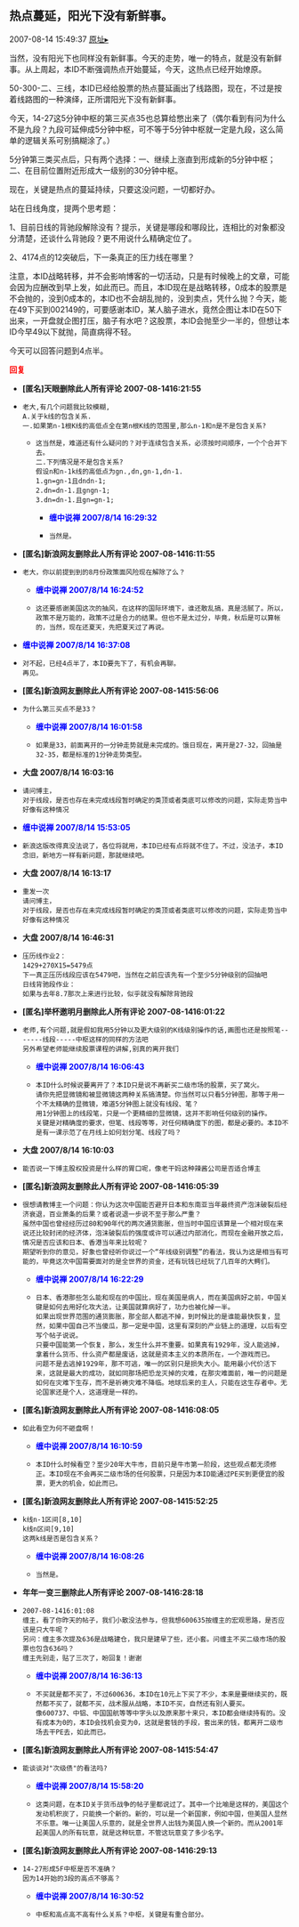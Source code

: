 ## 热点蔓延，阳光下没有新鲜事。
2007-08-14 15:49:37
[原址▸](http://www.fxgan.com/chan_time/2007_07_12/583.htm)



 当然，没有阳光下也同样没有新鲜事。今天的走势，唯一的特点，就是没有新鲜事。从上周起，本ID不断强调热点开始蔓延，今天，这热点已经开始燎原。


 


 50-300-二、三线，本ID已经给股票的热点蔓延画出了线路图，现在，不过是按着线路图的一种演绎，正所谓阳光下没有新鲜事。


 


 今天，14-27这5分钟中枢的第三买点35也总算给憋出来了（偶尔看到有问为什么不是九段？九段可延伸成5分钟中枢，可不等于5分钟中枢就一定是九段，这么简单的逻辑关系可别搞糊涂了。）


 


 5分钟第三类买点后，只有两个选择：一、继续上涨直到形成新的5分钟中枢；二、在目前位置附近形成大一级别的30分钟中枢。


 


 现在，关键是热点的蔓延持续，只要这没问题，一切都好办。


 


 站在日线角度，提两个思考题：


 


 1、目前日线的背驰段解除没有？提示，关键是哪段和哪段比，连相比的对象都没分清楚，还谈什么背驰段？更不用说什么精确定位了。


 


 2、4174点的12突破后，下一条真正的压力线在哪里？


 


 注意，本ID战略转移，并不会影响博客的一切活动，只是有时候晚上的文章，可能会因为应酬改到早上发，如此而已。而且，本ID现在是战略转移，0成本的股票是不会抛的，没到0成本的，本ID也不会胡乱抛的，没到卖点，凭什么抛？今天，能在49下买到002149的，可要感谢本ID，某人脑子进水，竟然企图让本ID在50下出来，一开盘就企图打压，脑子有水吧？这股票，本ID会抛至少一半的，但想让本ID今早49以下就抛，简直病得不轻。


 


 今天可以回答问题到4点半。


 


 


 


 


 


 





<font color='red'>**回复**</font>


- **[匿名]天眼删除此人所有评论 2007-08-1416:21:55**
- ```
  老大,有几个问题我比较模糊,
  A.关于k线的包含关系.
  一.如果第n-1根K线的高低点全在第n根K线的范围里,那么n-1和n是不是包含关系?
  ```
   - ```
     这当然是，难道还有什么疑问的？对于连续包含关系，必须按时间顺序，一个个合并下去。
     二.下列情况是不是包含关系?
     假设n和n-1k线的高低点为gn.,dn,gn-1,dn-1.
     1.gn=gn-1且dndn-1;
     2.dn=dn-1.且gngn-1;
     3.dn=dn-1.且gn=gn-1;
     ```
      - <font color='blue'>**缠中说禅 2007/8/14 16:29:32**</font>
      - ```
        当然是。
        ```
- **[匿名]新浪网友删除此人所有评论 2007-08-1416:11:55**
- ```
  老大，你以前提到到的8月份政策面风险现在解除了么？
  ```
   - <font color='blue'>**缠中说禅 2007/8/14 16:24:52**</font>
   - ```
     这还要感谢美国这次的抽风，在这样的国际环境下，谁还敢乱搞，真是活腻了。所以，政策不是万能的，政策不过是合力的结果。但也不是太过分，毕竟，秋后是可以算帐的，当然，现在还夏天，先把夏天过了再说。
     ```
- <font color='blue'>**缠中说禅 2007/8/14 16:37:08**</font>
- ```
  对不起，已经4点半了，本ID要先下了，有机会再聊。
  再见。
  ```
- **[匿名]新浪网友删除此人所有评论 2007-08-1415:56:06**
- ```
  为什么第三买点不是33？
  ```
   - <font color='blue'>**缠中说禅 2007/8/14 16:01:58**</font>
   - ```
     如果是33，前面离开的一分钟走势就是未完成的。饿日现在，离开是27-32，回抽是32-35，都是标准的1分钟走势类型。
     ```
- **大盘 2007/8/14 16:03:16**
- ```
  请问博主，
  对于线段，是否也存在未完成线段暂时确定的类顶或者类底可以修改的问题，实际走势当中好像有这种情况
  ```
- <font color='blue'>**缠中说禅 2007/8/14 15:53:05**</font>
- ```
  新浪这版改得真没法说了，各位将就用，本ID已经有点将就不住了。不过，没法子，本ID念旧，新地方一样有新问题，那就继续吧。
  ```
- **大盘 2007/8/14 16:13:17**
- ```
  重发一次
  请问博主，
  对于线段，是否也存在未完成线段暂时确定的类顶或者类底可以修改的问题，实际走势当中好像有这种情况
  ```
- **大盘 2007/8/14 16:46:31**
- ```
  压历线作业2：
  1429+270X15=5479点
  下一真正压历线段应该在5479吧，当然在之前应该先有一个至少5分钟级别的回抽吧
  日线背驰段作业：
  如果与去年8.7那次上来进行比较，似乎就没有解除背驰段
  ```
- **[匿名]举杯邀明月删除此人所有评论 2007-08-1416:01:22**
- ```
  老师,有个问题,就是假如我用5分钟以及更大级别的K线级别操作的话,画图也还是按照笔-------线段-----中枢这样的同样的方法吧
  另外希望老师能继续股票课程的讲解,别真的离开我们
  ```
   - <font color='blue'>**缠中说禅 2007/8/14 16:06:43**</font>
   - ```
     本ID什么时候说要离开了？本ID只是说不再新买二级市场的股票，买了窝火。
     请你先把显微镜和被显微镜这两种关系搞清楚。你当然可以只看5分钟图，那等于用一个不太精确的显微镜，难道5分钟图上就没有线段、笔？
     用1分钟图上的线段笔，只是一个更精细的显微镜，这并不影响任何级别的操作。
     关键是对精确度的要求，但笔、线段等等，对任何精确度下的图，都是必要的。本ID不是有一课示范了在月线上如何划分笔、线段了吗？
     ```
- **大盘 2007/8/14 16:10:03**
- ```
  能否说一下博主股权投资是什么样的胃口呢，像老干妈这种辣酱公司是否适合博主
  ```
- **[匿名]新浪网友删除此人所有评论 2007-08-1416:05:39**
- ```
  很想请教博主一个问题：你认为这次中国能否避开日本和东南亚当年最终资产泡沫破裂后经济衰退，百业萧条的后果？或者说退一步说不至于那么严重？
  虽然中国也曾经经历过80和90年代的两次通货膨胀，但当时中国应该算是一个相对现在来说还比较封闭的经济体，泡沫破裂后的强度或许可以通过内部消化，而现在金融开放之后，情况是否应该和日本、香港当年来比较呢？
  期望听到你的意见，好象也曾经听你说过一个“年线级别调整”的看法，我认为这是相当有可能的，毕竟这次中国需要面对的是全世界的资金，还有玩钱已经玩了几百年的大鳄们。
  ```
   - <font color='blue'>**缠中说禅 2007/8/14 16:22:29**</font>
   - ```
     日本、香港那些怎么能和现在的中国比，现在美国是病人，而在美国病好之前，中国关键是如何去用好化攻大法，让美国就算病好了，功力也被化掉一半。
     如果出现世界范围的通货膨胀，那全部人都逃不掉，到时候比的是谁能最快恢复，显然，如果中国自己不当傻瓜，那一定是中国，这里有深刻的产业链上的道理，以后有空写个帖子说说。
     只要中国能第一个恢复，那么，发生什么并不重要。如果真有1929年，没人能逃掉，拿着什么货币、什么资产都是废话，这就是资本主义的本质所在，一个游戏而已。
     问题不是去逃掉1929年，那不可逃，唯一的区别只是损失大小。能用最小代价活下来，这就是最大的成功，就如同那场把恐龙灭掉的灾难，在那灾难面前，唯一的问题是如何在灾难下生存，而不是祈祷灾难不降临。地球后来的主人，只能在这生存者中。无论国家还是个人，这道理是一样的。
     ```
- **[匿名]新浪网友删除此人所有评论 2007-08-1416:08:05**
- ```
  如此看空为何不砸盘啊！
  ```
   - <font color='blue'>**缠中说禅 2007/8/14 16:10:59**</font>
   - ```
     本ID什么时候看空？至少20年大牛市，目前只是牛市第一阶段，这些观点都无须修正。本ID现在不会再买二级市场的任何股票，只是因为本ID能通过PE买到更便宜的股票，更大的机会，如此而已。
     ```
- **[匿名]新浪网友删除此人所有评论 2007-08-1415:52:25**
- ```
  k线n-1区间[8,10]
  k线n区间[9,10]
  这两k线是否是包含关系？
  ```
   - <font color='blue'>**缠中说禅 2007/8/14 16:08:26**</font>
   - ```
     当然是。
     ```
- **年年一变三删除此人所有评论 2007-08-1416:28:18**
- ```
  2007-08-1416:01:08
  缠主，看了你昨天的帖子，我们小散没法参与，但我想600635按缠主的宏观思路，是否应该是只大牛呢？
  另问：缠主多次提及636是战略建仓，我只是建早了些，还小套。问缠主不买二级市场的股票也包含636吗？
  缠主先别走，贴了三次了，盼回复！谢谢
  ```
   - <font color='blue'>**缠中说禅 2007/8/14 16:36:13**</font>
   - ```
     不买就是都不买了，不过600636，本ID在10元上下买了不少，本来是要继续买的，既然都不买了，就都不买，战术服从战略，本ID不买，自然还有别人要买。
     像600737、中铝、中国国航等等中字头以及原来那十来只，本ID都会继续持有的。没有成本为0的，本ID会找机会变为0，这就是套钱的手段，套出来的钱，都离开二级市场去干PE去，如此而已。
     ```
- **[匿名]新浪网友删除此人所有评论 2007-08-1415:54:47**
- ```
  能谈谈对"次级债"的看法吗?
  ```
   - <font color='blue'>**缠中说禅 2007/8/14 15:58:20**</font>
   - ```
     这类问题，在本ID关于货币战争的帖子里都说过了。其中一个比喻是这样的，美国这个发动机积炭了，只能换一个新的。新的，可以是一个新国家，例如中国，但美国人显然不乐意。唯一让美国人乐意的，就是全世界人出钱为美国人换一个新的。而从2001年起美国人的所有玩意，就是这种玩意，不管这玩意变了多少名字。
     ```
- **[匿名]新浪网友删除此人所有评论 2007-08-1416:29:13**
- ```
  14-27形成5F中枢是否不准确？
  因为14开始的3段的高点不够高？
  ```
   - <font color='blue'>**缠中说禅 2007/8/14 16:30:52**</font>
   - ```
     中枢和高点高不高有什么关系？中枢，关键是有重合部分。
     ```
